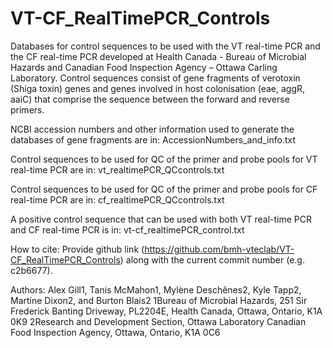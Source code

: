 # VT-CF_RealTimePCR_Controls
Databases for control sequences to be used with the VT real-time PCR and the CF real-time PCR developed at Health Canada - Bureau of Microbial Hazards and Canadian Food Inspection Agency – Ottawa Carling Laboratory. Control sequences consist of gene fragments of verotoxin (Shiga toxin) genes and genes involved in host colonisation (eae, aggR, aaiC) that comprise the sequence between the forward and reverse primers.

NCBI accession numbers and other information used to generate the databases of gene fragments are in: AccessionNumbers_and_info.txt

Control sequences to be used for QC of the primer and probe pools for VT real-time PCR are in: vt_realtimePCR_QCcontrols.txt

Control sequences to be used for QC of the primer and probe pools for CF real-time PCR are in: cf_realtimePCR_QCcontrols.txt

A positive control sequence that can be used with both VT real-time PCR and CF real-time PCR is in: vt-cf_realtimePCR_control.txt

How to cite:
Provide github link (https://github.com/bmh-vteclab/VT-CF_RealTimePCR_Controls) along with the current commit number (e.g. c2b6677).

Authors:
Alex Gill1, Tanis McMahon1, Mylène Deschênes2, Kyle Tapp2, Martine Dixon2, and Burton Blais2 
  1Bureau of Microbial Hazards, 251 Sir Frederick Banting Driveway, PL2204E, Health Canada, Ottawa, Ontario, K1A 0K9
  2Research and Development Section, Ottawa Laboratory Canadian Food Inspection Agency, Ottawa, Ontario, K1A 0C6

